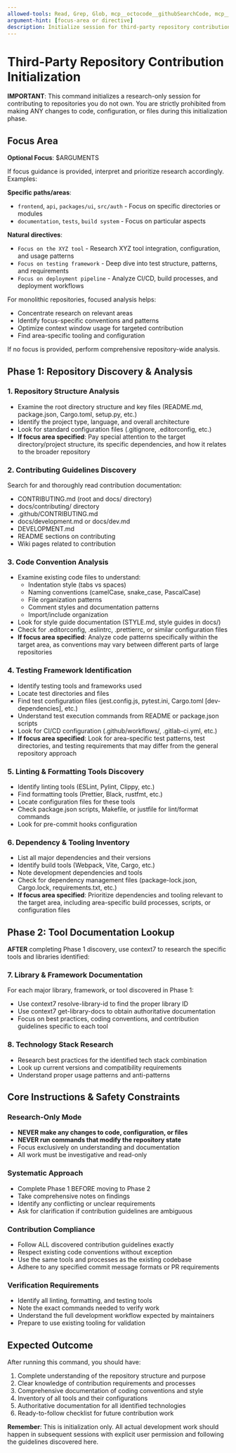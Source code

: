 ```yaml
---
allowed-tools: Read, Grep, Glob, mcp__octocode__githubSearchCode, mcp__octocode__githubSearchRepositories, mcp__octocode__githubViewRepoStructure, mcp__octocode__githubGetFileContent, mcp__context7__resolve-library-id, mcp__context7__get-library-docs, mcp__tavily__tavily-search, mcp__markitdown__convert_to_markdown
argument-hint: [focus-area or directive]
description: Initialize session for third-party repository contribution
---
```


# Third-Party Repository Contribution Initialization

**IMPORTANT**: This command initializes a research-only session for contributing to repositories you
do not own. You are strictly prohibited from making ANY changes to code, configuration, or files
during this initialization phase.

## Focus Area

**Optional Focus**: $ARGUMENTS

If focus guidance is provided, interpret and prioritize research accordingly. Examples:

**Specific paths/areas**:

- `frontend`, `api`, `packages/ui`, `src/auth` - Focus on specific directories or modules
- `documentation`, `tests`, `build system` - Focus on particular aspects

**Natural directives**:

- `Focus on the XYZ tool` - Research XYZ tool integration, configuration, and usage patterns
- `Focus on testing framework` - Deep dive into test structure, patterns, and requirements
- `Focus on deployment pipeline` - Analyze CI/CD, build processes, and deployment workflows

For monolithic repositories, focused analysis helps:

- Concentrate research on relevant areas
- Identify focus-specific conventions and patterns
- Optimize context window usage for targeted contribution
- Find area-specific tooling and configuration

If no focus is provided, perform comprehensive repository-wide analysis.

## Phase 1: Repository Discovery & Analysis

### 1. Repository Structure Analysis

- Examine the root directory structure and key files (README.md, package.json, Cargo.toml, setup.py,
  etc.)
- Identify the project type, language, and overall architecture
- Look for standard configuration files (.gitignore, .editorconfig, etc.)
- **If focus area specified**: Pay special attention to the target directory/project structure, its
  specific dependencies, and how it relates to the broader repository

### 2. Contributing Guidelines Discovery

Search for and thoroughly read contribution documentation:

- CONTRIBUTING.md (root and docs/ directory)
- docs/contributing/ directory
- .github/CONTRIBUTING.md
- docs/development.md or docs/dev.md
- DEVELOPMENT.md
- README sections on contributing
- Wiki pages related to contribution

### 3. Code Convention Analysis

- Examine existing code files to understand:
  - Indentation style (tabs vs spaces)
  - Naming conventions (camelCase, snake_case, PascalCase)
  - File organization patterns
  - Comment styles and documentation patterns
  - Import/include organization
- Look for style guide documentation (STYLE.md, style guides in docs/)
- Check for .editorconfig, .eslintrc, .prettierrc, or similar configuration files
- **If focus area specified**: Analyze code patterns specifically within the target area, as
  conventions may vary between different parts of large repositories

### 4. Testing Framework Identification

- Identify testing tools and frameworks used
- Locate test directories and files
- Find test configuration files (jest.config.js, pytest.ini, Cargo.toml [dev-dependencies], etc.)
- Understand test execution commands from README or package.json scripts
- Look for CI/CD configuration (.github/workflows/, .gitlab-ci.yml, etc.)
- **If focus area specified**: Look for area-specific test patterns, test directories, and testing
  requirements that may differ from the general repository approach

### 5. Linting & Formatting Tools Discovery

- Identify linting tools (ESLint, Pylint, Clippy, etc.)
- Find formatting tools (Prettier, Black, rustfmt, etc.)
- Locate configuration files for these tools
- Check package.json scripts, Makefile, or justfile for lint/format commands
- Look for pre-commit hooks configuration

### 6. Dependency & Tooling Inventory

- List all major dependencies and their versions
- Identify build tools (Webpack, Vite, Cargo, etc.)
- Note development dependencies and tools
- Check for dependency management files (package-lock.json, Cargo.lock, requirements.txt, etc.)
- **If focus area specified**: Prioritize dependencies and tooling relevant to the target area,
  including area-specific build processes, scripts, or configuration files

## Phase 2: Tool Documentation Lookup

**AFTER** completing Phase 1 discovery, use context7 to research the specific tools and libraries
identified:

### 7. Library & Framework Documentation

For each major library, framework, or tool discovered in Phase 1:

- Use context7 resolve-library-id to find the proper library ID
- Use context7 get-library-docs to obtain authoritative documentation
- Focus on best practices, coding conventions, and contribution guidelines specific to each tool

### 8. Technology Stack Research

- Research best practices for the identified tech stack combination
- Look up current versions and compatibility requirements
- Understand proper usage patterns and anti-patterns

## Core Instructions & Safety Constraints

### Research-Only Mode

- **NEVER make any changes to code, configuration, or files**
- **NEVER run commands that modify the repository state**
- Focus exclusively on understanding and documentation
- All work must be investigative and read-only

### Systematic Approach

- Complete Phase 1 BEFORE moving to Phase 2
- Take comprehensive notes on findings
- Identify any conflicting or unclear requirements
- Ask for clarification if contribution guidelines are ambiguous

### Contribution Compliance

- Follow ALL discovered contribution guidelines exactly
- Respect existing code conventions without exception
- Use the same tools and processes as the existing codebase
- Adhere to any specified commit message formats or PR requirements

### Verification Requirements

- Identify all linting, formatting, and testing tools
- Note the exact commands needed to verify work
- Understand the full development workflow expected by maintainers
- Prepare to use existing tooling for validation

## Expected Outcome

After running this command, you should have:

1. Complete understanding of the repository structure and purpose
2. Clear knowledge of contribution requirements and processes
3. Comprehensive documentation of coding conventions and style
4. Inventory of all tools and their configurations
5. Authoritative documentation for all identified technologies
6. Ready-to-follow checklist for future contribution work

**Remember**: This is initialization only. All actual development work should happen in subsequent
sessions with explicit user permission and following the guidelines discovered here.
